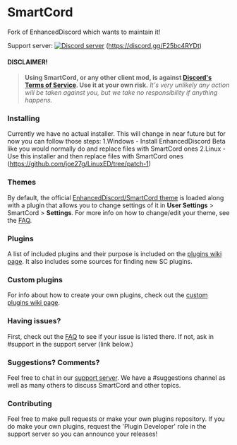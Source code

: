 # SmartCord
Fork of EnhancedDiscord which wants to maintain it!

Support server:
<a href="https://discord.gg/F25bc4RYDt"><img src="https://discordapp.com/api/guilds/415246389287583755/embed.png" alt="Discord server" /></a>
(https://discord.gg/F25bc4RYDt)

#### DISCLAIMER!
> **Using SmartCord, or any other client mod, is against [Discord's Terms of Service](https://discordapp.com/terms). Use it at your own risk.**
> *It's very unlikely any action will be taken against you, but we take no responsibility if anything happens.*

### Installing

Currently we have no actual installer. This will change in near future but for now you can follow those steps:
1.Windows - Install EnhancedDiscord Beta like you would normally do and replace files with SmartCord ones
2.Linux - Use this installer and then replace files with SmartCord ones (https://github.com/joe27g/LinuxED/tree/patch-1)

### Themes

By default, the official [EnhancedDiscord/SmartCord theme](https://github.com/joe27g/Discord-Theme) is loaded along with a plugin that allows you to change settings of it in **User Settings** > SmartCord > **Settings**. For more info on how to change/edit your theme, see the [FAQ](https://github.com/joe27g/EnhancedDiscord/wiki/FAQ).

### Plugins

A list of included plugins and their purpose is included on the [plugins wiki page](https://github.com/joe27g/EnhancedDiscord/wiki/Plugins). It also includes some sources for finding new SC plugins.

### Custom plugins

For info about how to create your own plugins, check out the [custom plugins wiki page](https://github.com/joe27g/EnhancedDiscord/wiki/Custom-plugins).

### Having issues?

First, check out the [FAQ](https://github.com/joe27g/EnhancedDiscord/wiki/FAQ) to see if your issue is listed there. If not, ask in #support in the support server (link below.)

### Suggestions? Comments?

Feel free to chat in our [support server](https://discord.gg/F25bc4RYDt). We have a #suggestions channel as well as many others to discuss SmartCord and other topics.

### Contributing

Feel free to make pull requests or make your own plugins repository. If you do make your own plugins, request the 'Plugin Developer' role in the support server so you can announce your releases!
